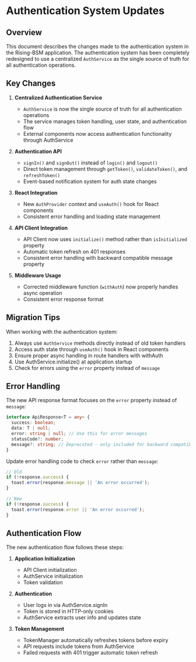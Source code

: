 # Authentication System Updates

## Overview

This document describes the changes made to the authentication system in the Rising-BSM application. The authentication system has been completely redesigned to use a centralized `AuthService` as the single source of truth for all authentication operations.

## Key Changes

1. **Centralized Authentication Service**
   - `AuthService` is now the single source of truth for all authentication operations
   - The service manages token handling, user state, and authentication flow
   - External components now access authentication functionality through AuthService

2. **Authentication API**
   - `signIn()` and `signOut()` instead of `login()` and `logout()`
   - Direct token management through `getToken()`, `validateToken()`, and `refreshToken()`
   - Event-based notification system for auth state changes

3. **React Integration**
   - New `AuthProvider` context and `useAuth()` hook for React components
   - Consistent error handling and loading state management

4. **API Client Integration**
   - API Client now uses `initialize()` method rather than `isInitialized` property
   - Automatic token refresh on 401 responses
   - Consistent error handling with backward compatible message property

5. **Middleware Usage**
   - Corrected middleware function (`withAuth`) now properly handles async operation
   - Consistent error response format

## Migration Tips

When working with the authentication system:

1. Always use `AuthService` methods directly instead of old token handlers
2. Access auth state through `useAuth()` hook in React components
3. Ensure proper async handling in route handlers with withAuth
4. Use AuthService.initialize() at application startup
5. Check for errors using the `error` property instead of `message`

## Error Handling

The new API response format focuses on the `error` property instead of `message`:

```typescript
interface ApiResponse<T = any> {
  success: boolean;
  data: T | null;
  error: string | null; // Use this for error messages
  statusCode?: number;
  message?: string; // Deprecated - only included for backward compatibility
}
```

Update error handling code to check `error` rather than `message`:

```typescript
// Old
if (!response.success) {
  toast.error(response.message || 'An error occurred');
}

// New
if (!response.success) {
  toast.error(response.error || 'An error occurred');
}
```

## Authentication Flow

The new authentication flow follows these steps:

1. **Application Initialization**
   - API Client initialization
   - AuthService initialization
   - Token validation

2. **Authentication**
   - User logs in via AuthService.signIn
   - Token is stored in HTTP-only cookies
   - AuthService extracts user info and updates state

3. **Token Management**
   - TokenManager automatically refreshes tokens before expiry
   - API requests include tokens from AuthService
   - Failed requests with 401 trigger automatic token refresh

